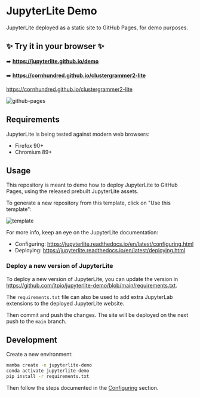 # JupyterLite Demo

JupyterLite deployed as a static site to GitHub Pages, for demo purposes.

## ✨ Try it in your browser ✨

➡️ **https://jupyterlite.github.io/demo**

➡️ **https://cornhundred.github.io/clustergrammer2-lite**

https://cornhundred.github.io/clustergrammer2-lite

![github-pages](https://user-images.githubusercontent.com/591645/120649478-18258400-c47d-11eb-80e5-185e52ff2702.gif)

## Requirements

JupyterLite is being tested against modern web browsers:

- Firefox 90+
- Chromium 89+

## Usage

This repository is meant to demo how to deploy JupyterLite to GitHub Pages, using the released prebuilt JupyterLite assets.

To generate a new repository from this template, click on "Use this template":

![template](https://user-images.githubusercontent.com/21197331/125816904-5768008a-77de-4cb3-8013-f3999b135c02.gif)

For more info, keep an eye on the JupyterLite documentation:

- Configuring: https://jupyterlite.readthedocs.io/en/latest/configuring.html
- Deploying: https://jupyterlite.readthedocs.io/en/latest/deploying.html

### Deploy a new version of JupyterLite

To deploy a new version of JupyterLite, you can update the version in https://github.com/jtpio/jupyterlite-demo/blob/main/requirements.txt.

The `requirements.txt` file can also be used to add extra JupyterLab extensions to the deployed JupyterLite website.

Then commit and push the changes. The site will be deployed on the next push to the `main` branch.

## Development

Create a new environment:

```bash
mamba create -n jupyterlite-demo
conda activate jupyterlite-demo
pip install -r requirements.txt
```

Then follow the steps documented in the [Configuring](https://jupyterlite.readthedocs.io/en/latest/configuring.html) section.
